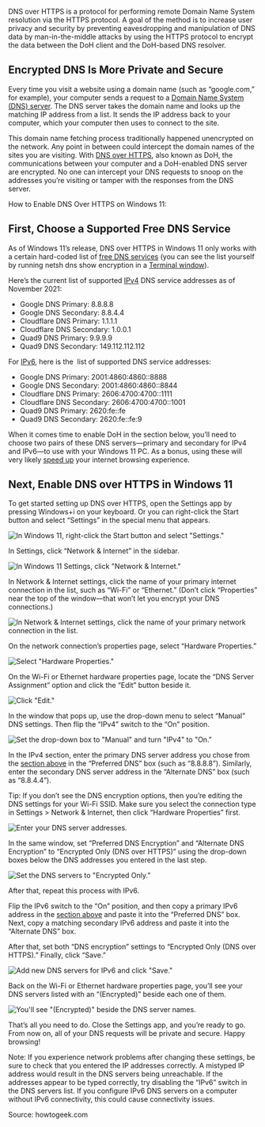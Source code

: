 DNS over HTTPS is a protocol for performing remote Domain Name System resolution via the HTTPS protocol. A goal of the method is to increase user privacy and security by preventing eavesdropping and manipulation of DNS data by man-in-the-middle attacks by using the HTTPS protocol to encrypt the data between the DoH client and the DoH-based DNS resolver.

  

## Encrypted DNS Is More Private and Secure

Every time you visit a website using a domain name (such as “google.com,” for example), your computer sends a request to a [Domain Name System (DNS) server](https://www.howtogeek.com/122845/htg-explains-what-is-dns/). The DNS server takes the domain name and looks up the matching IP address from a list. It sends the IP address back to your computer, which your computer then uses to connect to the site.

This domain name fetching process traditionally happened unencrypted on the network. Any point in between could intercept the domain names of the sites you are visiting. With [DNS over HTTPS](https://www.howtogeek.com/448629/how-dns-over-https-doh-will-boost-privacy-online/), also known as DoH, the communications between your computer and a DoH-enabled DNS server are encrypted. No one can intercept your DNS requests to snoop on the addresses you’re visiting or tamper with the responses from the DNS server.


How to Enable DNS Over HTTPS on Windows 11:

  

## First, Choose a Supported Free DNS Service

As of Windows 11’s release, DNS over HTTPS in Windows 11 only works with a certain hard-coded list of [free DNS services](https://www.howtogeek.com/664608/why-you-shouldnt-be-using-your-isps-default-dns-server/) (you can see the list yourself by running netsh dns show encryption in a [Terminal window](https://www.howtogeek.com/673729/heres-why-the-new-windows-10-terminal-is-amazing/)).

Here’s the current list of supported [IPv4](https://www.howtogeek.com/242443/why-do-i-have-ipv4-and-ipv6-public-addresses-assigned-to-my-home-network/) DNS service addresses as of November 2021:

-   Google DNS Primary: 8.8.8.8
-   Google DNS Secondary: 8.8.4.4
-   Cloudflare DNS Primary: 1.1.1.1
-   Cloudflare DNS Secondary: 1.0.0.1
-   Quad9 DNS Primary: 9.9.9.9
-   Quad9 DNS Secondary: 149.112.112.112
    

For [IPv6](https://www.howtogeek.com/119619/htg-explains-why-the-internet-is-running-out-of-ipv4-addresses-and-why-ipv6-is-important/), here is the  list of supported DNS service addresses:

-   Google DNS Primary: 2001:4860:4860::8888
-   Google DNS Secondary: 2001:4860:4860::8844
-   Cloudflare DNS Primary: 2606:4700:4700::1111
-   Cloudflare DNS Secondary: 2606:4700:4700::1001
-   Quad9 DNS Primary: 2620:fe::fe
-   Quad9 DNS Secondary: 2620:fe::fe:9
    

When it comes time to enable DoH in the section below, you’ll need to choose two pairs of these DNS servers—primary and secondary for IPv4 and IPv6—to use with your Windows 11 PC. As a bonus, using these will very likely [speed up](https://www.howtogeek.com/664608/why-you-shouldnt-be-using-your-isps-default-dns-server/) your internet browsing experience.

## Next, Enable DNS over HTTPS in Windows 11

To get started setting up DNS over HTTPS, open the Settings app by pressing Windows+i on your keyboard. Or you can right-click the Start button and select “Settings” in the special menu that appears.

![In Windows 11, right-click the Start button and select "Settings."](https://lh6.googleusercontent.com/gYvKdoj2zymfUn3KWw2m5xFngLQW_btCwtQvw4RLdsM3Wfnp88pMLSMJSjYlsg3AuNIuRjV5ZIBIfzAd4n_JsUddXFGbIAWbz4qfArPQC7-Uq4Tf-gLbQcgbMcTeKv8qCRBD3yGn)

In Settings, click “Network & Internet” in the sidebar.

![In Windows 11 Settings, click "Network & Internet."](https://lh5.googleusercontent.com/UaDVlKQ6sPGCvOHskRKM4-iqdIXw967-OClzhSP4PtTLVb1x6-5UYozaBIxRQhtvpCUgPcxSj1GSeXd06jKcM-MoMQ9bmeDxJTsvAWixE6Z1QuPEwlQ27AIB-PS402im-5TxBVJl)

In Network & Internet settings, click the name of your primary internet connection in the list, such as “Wi-Fi” or “Ethernet.” (Don’t click “Properties” near the top of the window—that won’t let you encrypt your DNS connections.)

![In Network & Internet settings, click the name of your primary network connection in the list.](https://lh4.googleusercontent.com/uDVvfj67265aoFoHeJvaXXZSgWq3XNIYzXG7Wkd5K_09PgSPwMoAJxeE6xvft6B5Ai2X373bhAr-NojaYDYr9J5EcBkDY2hBvDWt2iVFIi6-PjxiBEOoe-jNAa9aH57ahzsdSH3J)

On the network connection’s properties page, select “Hardware Properties.”

![Select "Hardware Properties."](https://lh6.googleusercontent.com/_8YPrStrmx1RY9xeWdXhlGYB6_J8w7BfEJCAyx6kMRKdU2NFG33lBzQShxduYIHT6afOApmYB5a9UOGDdwD7tDY8mtM9BsFpUAjZ0Sif4d3ytq8PvmMjO5CVwJTGb9jC5j_rS9Ug)

On the Wi-Fi or Ethernet hardware properties page, locate the “DNS Server Assignment” option and click the “Edit” button beside it.

![Click "Edit."](https://lh3.googleusercontent.com/xRroLxE-oATwVxB0gcdpm_wZOiylbTqZ-XEDl_jl_gGR5vAl6M8OjvQ30y7WXWUFNWeLvWT_73Sa9JWcTOpX5qkOHlZDqLnYoCpCRxu2GWIJQYmObxIH0S_vR8dF4pl7g5asChf3)

In the window that pops up, use the drop-down menu to select “Manual” DNS settings. Then flip the “IPv4” switch to the “On” position.

![Set the drop-down box to "Manual" and turn "IPv4" to "On."](https://lh5.googleusercontent.com/8CI6EHjVU9YjuSJSn4Yc7SJdI1Z5ejSBCHEBwzWCEi_S6K1qvcVTci1IrvIUjYjniRvWfmxmqslrwv6cGgiRbOeV_x6cElt9M-PQNhZMe0xjDO_fDMq-ST4PJRkkwWmXMRc9f8q3)

In the IPv4 section, enter the primary DNS server address you chose from the [section above](https://www.howtogeek.com/765940/how-to-enable-dns-over-https-on-windows-11/#moka_anchor_DNS_Service) in the “Preferred DNS” box (such as “8.8.8.8”). Similarly, enter the secondary DNS server address in the “Alternate DNS” box (such as “8.8.4.4”).

Tip: If you don’t see the DNS encryption options, then you’re editing the DNS settings for your Wi-Fi SSID. Make sure you select the connection type in Settings > Network & Internet, then click “Hardware Properties” first.

![Enter your DNS server addresses.](https://lh6.googleusercontent.com/13tqoofl4Fm8Isy2feJPKCNBIix8M-2yCjiSVy2PK1Ymtbys3-2McOICoQ3UiALVfTU4sstUL_kjkRpU1SLfDFlQrx_pvqkRbm8lNqjwmarESjyGS0OdTuahdo37gd79bjL_NUmq)

In the same window, set “Preferred DNS Encryption” and “Alternate DNS Encryption” to “Encrypted Only (DNS over HTTPS)” using the drop-down boxes below the DNS addresses you entered in the last step.

![Set the DNS servers to "Encrypted Only."](https://lh3.googleusercontent.com/qYi4MZ24TYISbwqZq6lTuhHsQU6b2eMN_louw_OwGlTtQNFeGv9ksu9BssiAwGTFCq62MS8FZpHdRvILACCYluDzNUlrRzkO1WJ_DElmuGLc6HV5TMrKhAJYSfhAmgb3pXBTkVCD)

After that, repeat this process with IPv6.

Flip the IPv6 switch to the “On” position, and then copy a primary IPv6 address in the [section above](https://www.howtogeek.com/765940/how-to-enable-dns-over-https-on-windows-11/#moka_anchor_DNS_Service) and paste it into the “Preferred DNS” box. Next, copy a matching secondary IPv6 address and paste it into the “Alternate DNS” box.

After that, set both “DNS encryption” settings to “Encrypted Only (DNS over HTTPS).” Finally, click “Save.”

![Add new DNS servers for IPv6 and click "Save."](https://lh4.googleusercontent.com/dAjI-JqRir-5Zw-sUXullFnhobYVYW4raYlmR1FcBz8stZ0LrAAUEdUV8t6_dLFn8IU_iuGXGhK-CiXBPrVcWfwxf84LtUA1IZ8BuxjjT4ASO951qhHIolDVl3D6YMZ6nE-B3PzW)

Back on the Wi-Fi or Ethernet hardware properties page, you’ll see your DNS servers listed with an “(Encrypted)” beside each one of them.

![You'll see "(Encrypted)" beside the DNS server names.](https://lh4.googleusercontent.com/gxgkxD57Z6IlHyC7G9AkWezbX91gMDNjf4ypqfLFEYvlc3xZ0WjkllpwH9_rbBrqifNBIBBbfeT0b6qnlb7sHcVjhxKNMy4Ya26DYcum3Rt3Jko6inhoNF8TXEcfVH8AJ3auc3ER)

That’s all you need to do. Close the Settings app, and you’re ready to go. From now on, all of your DNS requests will be private and secure. Happy browsing!

Note: If you experience network problems after changing these settings, be sure to check that you entered the IP addresses correctly. A mistyped IP address would result in the DNS servers being unreachable. If the addresses appear to be typed correctly, try disabling the “IPv6” switch in the DNS servers list. If you configure IPv6 DNS servers on a computer without IPv6 connectivity, this could cause connectivity issues.

  
  

Source: howtogeek.com